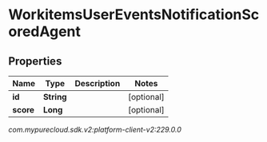 # WorkitemsUserEventsNotificationScoredAgent


## Properties

| Name | Type | Description | Notes |
| ------------ | ------------- | ------------- | ------------- |
| **id** | **String** |  |  [optional] |
| **score** | **Long** |  |  [optional] |




_com.mypurecloud.sdk.v2:platform-client-v2:229.0.0_
